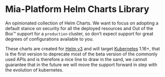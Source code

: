 # Mia-Platform Helm Charts Library

An opinionated collection of Helm Charts. We want to focus on adopting a default stance on security for all
the deployed resources and Out of the Box™ support for a `production` cluster, so don’t expect support for
great degrees of configurations available to you.

These charts are created for [Helm v3] and will target [Kubernetes] 1.16+, that is the first version to deprecate most
of the beta version of the commonly used APIs and is therefore a nice line to draw in the sand, we cannot guarantee
that in the future we will move the support forward in step with the evolution of kubernetes.

[Helm v3]: https://helm.sh/docs/intro/install/ (Link for installation guide of Helm v3)
[Kubernetes]: https://kubernetes.io (Production-Grade Container Orchestration)
